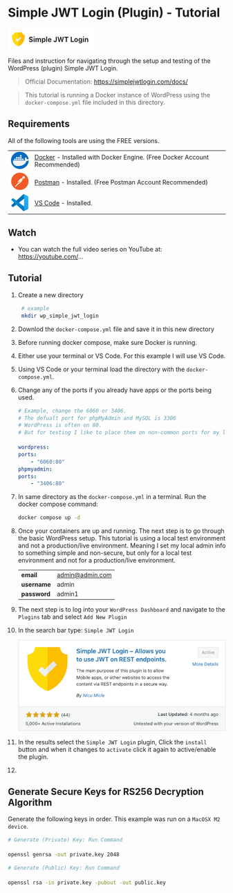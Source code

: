 # Simple JWT Login (Plugin) - Tutorial

<img src="../media/wp-plugin-simple-jwt-login-logo.png" />

Files and instruction for navigating through the setup and testing of the WordPress (plugin) Simple JWT Login.

> Official Documentation: https://simplejwtlogin.com/docs/

> This tutorial is running a Docker instance of WordPress using the `docker-compose.yml` file included in this directory.

## Requirements

All of the following tools are using the FREE versions.

|                                                             |                                                                                                     |
| ----------------------------------------------------------- | --------------------------------------------------------------------------------------------------- |
| <img src="../media/icon-docker.png" style="width: 50px" />  | [Docker](https://www.docker.com/) - Installed with Docker Engine. (Free Docker Account Recommended) |
| <img src="../media/icon-postman.png" style="width: 50px" /> | [Postman](https://www.postman.com/) - Installed. (Free Postman Account Recommended)                 |
| <img src="../media/icon-vscode.png" style="width: 50px" />  | [VS Code](https://code.visualstudio.com/) - Installed.                                              |

## Watch

- You can watch the full video series on YouTube at: https://youtube.com/...

## Tutorial

1. Create a new directory

   ```sh
    # example
    mkdir wp_simple_jwt_login
   ```

2. Downlod the `docker-compose.yml` file and save it in this new directory

3. Before running docker compose, make sure Docker is running.

4. Either use your terminal or VS Code. For this example I will use VS Code.

5. Using VS Code or your terminal load the directory with the `docker-compose.yml`.

6. Change any of the ports if you already have apps or the ports being used.

   ```yml
   # Example, change the 6060 or 3406.
   # The defualt port for phpMyAdmin and MySQL is 3306
   # WordPress is often on 80.
   # But for testing I like to place them on non-common ports for my local system.

   wordpress:
   ports:
       - "6060:80"
   phpmyadmin:
   ports:
       - "3406:80"
   ```

7. In same directory as the `docker-compose.yml` in a terminal. Run the docker compose command:

   ```sh
   docker compose up -d
   ```

8. Once your containers are up and running. The next step is to go through the basic WordPress setup. This tutorial is using a local test environment and not a production/live environment. Meaning I set my local admin info to something simple and non-secure, but only for a local test environment and not for a production/live environment.

   |              |                 |
   | ------------ | --------------- |
   | **email**    | admin@admin.com |
   | **username** | admin           |
   | **password** | admin1          |

9. The next step is to log into your `WordPress Dashboard` and navigate to the `Plugins` tab and select `Add New Plugin`

10. In the search bar type: `Simple JWT Login`

    <img src="../media/wp-plugin-simple-jwt-login-banner.png" />

11. In the results select the `Simple JWT Login` plugin, Click the `install` button and when it changes to `activate` click it again to active/enable the plugin.

12.

## Generate Secure Keys for RS256 Decryption Algorithm

Generate the following keys in order. This example was run on a `MacOSX M2 device`.

```sh
# Generate (Private) Key: Run Command

openssl genrsa -out private.key 2048
```

```sh
# Generate (Public) Key: Run Command

openssl rsa -in private.key -pubout -out public.key
```
